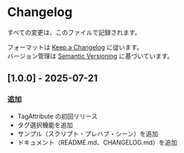 ﻿# Changelog

すべての変更は、このファイルで記録されます。

フォーマットは [Keep a Changelog](https://keepachangelog.com/ja/1.0.0/) に従います。  
バージョン管理は [Semantic Versioning](https://semver.org/lang/ja/) に基づいています。

## [1.0.0] - 2025-07-21
### 追加
- TagAttribute の初回リリース
- タグ選択機能を追加
- サンプル（スクリプト・プレハブ・シーン）を追加
- ドキュメント（README.md、CHANGELOG.md）を追加
